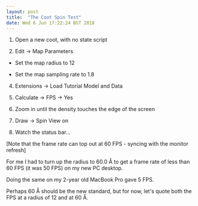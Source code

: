 ```yaml
---
layout: post
title:  "The Coot Spin Test"
date: Wed 6 Jun 17:22:24 BST 2018
---
```


1. Open a new coot, with no state script

2.  Edit -> Map Parameters

 * Set the map radius to 12 
 
 * Set the map sampling rate to 1.8

4. Extensions &rarr; Load Tutorial Model and Data

5. Calculate &rarr; FPS &rarr; Yes

6. Zoom in until the density touches the edge of the screen

7. Draw &rarr; Spin View on

8. Watch the status bar...

[Note that the frame rate can top out at 60 FPS - syncing with the monitor refresh]

For me I had to turn up the radius to 60.0 &#8491; to get a frame rate of less
than 60 FPS (it was 50 FPS) on my new PC desktop.

Doing the same on my 2-year old MacBook Pro gave 5 FPS.

Perhaps 60 &#8491; should be the new standard, but for now, let's quote both
the FPS at a radius of 12 and at 60  &#8491;.


